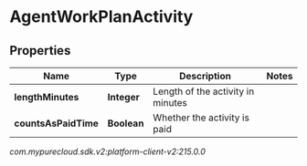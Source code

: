 # AgentWorkPlanActivity


## Properties

| Name | Type | Description | Notes |
| ------------ | ------------- | ------------- | ------------- |
| **lengthMinutes** | **Integer** | Length of the activity in minutes |  |
| **countsAsPaidTime** | **Boolean** | Whether the activity is paid |  |




_com.mypurecloud.sdk.v2:platform-client-v2:215.0.0_
